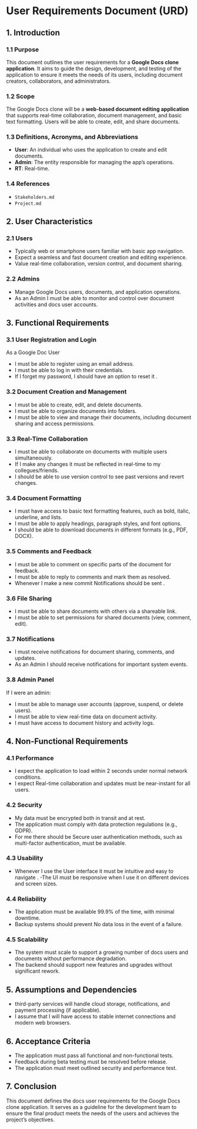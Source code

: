 # User Requirements Document (URD)

## 1. Introduction

### 1.1 Purpose
This document outlines the user requirements for a **Google Docs clone application**. It aims to guide the design, development, and testing of the application to ensure it meets the needs of its users, including document creators, collaborators, and administrators.

### 1.2 Scope
The Google Docs clone will be a **web-based document editing application** that supports real-time collaboration, document management, and basic text formatting. Users will be able to create, edit, and share documents.

### 1.3 Definitions, Acronyms, and Abbreviations
- **User**: An individual who uses the application to create and edit documents.
- **Admin**: The entity responsible for managing the app’s operations.
- **RT**: Real-time.

### 1.4 References
- `Stakeholders.md`
- `Project.md`

## 2. User Characteristics

### 2.1 Users
- Typically web or smartphone users familiar with basic app navigation.
- Expect a seamless and fast document creation and editing experience.
- Value real-time collaboration, version control, and document sharing.

### 2.2 Admins
- Manage Google Docs users, documents, and application operations.
- As an Admin I must be able to monitor and control over document activities and docs user accounts.

## 3. Functional Requirements

### 3.1 User Registration and Login
As a Google Doc User 
- I must be able to register using an email address.
- I must be able to log in with their credentials.
- If I forget my password, I should have an option to reset it .

### 3.2 Document Creation and Management
- I must be able to create, edit, and delete documents.
- I must be able to organize documents into folders.
- I must be able to view and manage their documents, including document sharing and access permissions.

### 3.3 Real-Time Collaboration
- I must be able to collaborate on documents with multiple users simultaneously.
- If I make any changes it must be reflected in real-time to my  collegues/friends.
- I should be able to use version control to see past versions and revert changes.

### 3.4 Document Formatting
- I must have access to basic text formatting features, such as bold, italic, underline, and lists.
- I must be able to apply headings, paragraph styles, and font options.
- I should be able to download documents in different formats (e.g., PDF, DOCX).

### 3.5 Comments and Feedback
- I must be able to comment on specific parts of the document for feedback.
- I must be able to reply to comments and mark them as resolved.
-  Whenever I make a new commit Notifications should be sent .

### 3.6 File Sharing
- I must be able to share documents with others via a shareable link.
- I must be able to set permissions for shared documents (view, comment, edit).

### 3.7 Notifications
- I must receive notifications for document sharing, comments, and updates.
- As an Admin I should receive notifications for important system events.

### 3.8 Admin Panel
If I were an admin:
- I must be able to manage user accounts (approve, suspend, or delete users).
- I must be able to view real-time data on document activity.
- I must have access to document history and activity logs.

## 4. Non-Functional Requirements

### 4.1 Performance
- I expect the application to load within 2 seconds under normal network conditions.
- I expect Real-time collaboration and updates must be near-instant for all users.

### 4.2 Security
- My data must be encrypted both in transit and at rest.
- The application must comply with data protection regulations (e.g., GDPR).
- For me  there should be Secure user authentication methods, such as multi-factor authentication, must be available.

### 4.3 Usability
- Whenever I use the User interface it must be intuitive and easy to navigate .
-The UI must be responsive when I use it on different devices and screen sizes.

### 4.4 Reliability
- The application must be available 99.9% of the time, with minimal downtime.
- Backup systems should prevent No data loss in the event of a failure.

### 4.5 Scalability
- The system must scale to support a growing number of docs users and documents without performance degradation.
- The backend should support new features and upgrades without significant rework.

## 5. Assumptions and Dependencies
-  third-party services will handle cloud storage, notifications, and payment processing (if applicable).
- I assume that I will have access to stable internet connections and modern web browsers.

## 6. Acceptance Criteria
- The application must pass all functional and non-functional tests.
- Feedback during beta testing must be resolved before release.
- The application must meet outlined security and performance test.

## 7. Conclusion
This document defines the docs user requirements for the Google Docs clone application. It serves as a guideline for the development team to ensure the final product meets the needs of the users and achieves the project’s objectives.
